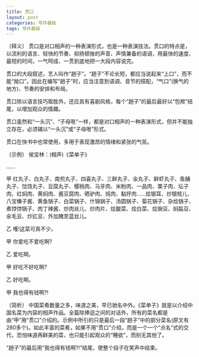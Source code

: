```yaml
---
title: 贯口
layout: post
categories: 写作基础
tags: 写作基础
---
```


〔释义〕 贯口是对口相声的一种表演形式，也是一种表演技法。贯口的特点是，以流利的语言、轻快的节奏、抑扬顿挫的声音、声情兼备的语调，用最快的速度、最短的时间，一气呵成、一贯到底地把一大段内容说完。

贯口的大段叙述，艺人叫作“趟子”。“趟子”不论长短，都应当说起来“上口”，而不能“拗口”。因此在编写“趟子”时，应当注意到语调、音节的搭配，“气口”(换气的地方)、节奏的安排和布局。

贯口除以语言技巧取胜外，还应具有喜剧风格，每个“趟子”的最后最好以“包袱”结尾，以增加观众的情趣。

贯口虽然和“一头沉”、“子母哏”一样，都是对口相声的一种表演形式，但并不能独立存在，必须辅以“一头沉”或“子母哏”形式。

贯口在快书中也常使用，多用于表现激昂的情绪和紧张的气氛。

〔示例〕 侯宝林：(相声)《菜单子》

……

甲 红丸子、白丸子、南煎丸子、四喜丸子、三鲜丸子、汆丸子、鲜虾丸子、鱼脯丸子、饸饹丸子、豆腐丸子、樱桃肉、马牙肉、米粉肉、一品肉、栗子肉、坛子肉、红焖肉、黄焖肉、酱豆腐肉、晒驴肉、炖肉、黏烀肉……烩银耳、炒银枝儿、八宝榛子酱、黄鱼锅子、白菜锅子、什锦锅子、汤圆锅子、菊花锅子、杂烩锅子、煮饽饽锅子、肉丁辣酱、炒肉丝儿、炒肉片、烩酸菜、烩白菜、烩豌豆、焖扁豆、汆毛豆、炒豇豆、外加腌苤蓝丝儿。

乙 嚄!这菜可真不少。

甲 你爱吃不爱吃啊?

乙 爱吃啊。

甲 好吃不好吃啊?

乙 好吃啊。

甲 我也得有钱啊?!

〔简析〕 中国菜肴数量之多，味道之美，早已驰名中外。《菜单子》就是以介绍中国名菜为内容的相声作品。全篇除捧逗之间的对话外，所有的菜名都是由“甲”用“贯口”介绍的。示例中所引的只是最后一段“趟子”中的部分菜名(原文有280多个)。如此丰富的菜肴，如果不用“贯口”介绍，而是一个一个“点名”式的交代，恐怕味道再鲜美的菜，也只能引起观众的“睡欲”，而别无其他了。

“趟子”的最后用“我也得有钱啊?!”结尾，使整个段子在笑声中结束。 